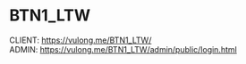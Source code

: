 # BTN1_LTW
CLIENT: https://vulong.me/BTN1_LTW/ <br>
ADMIN: https://vulong.me/BTN1_LTW/admin/public/login.html
